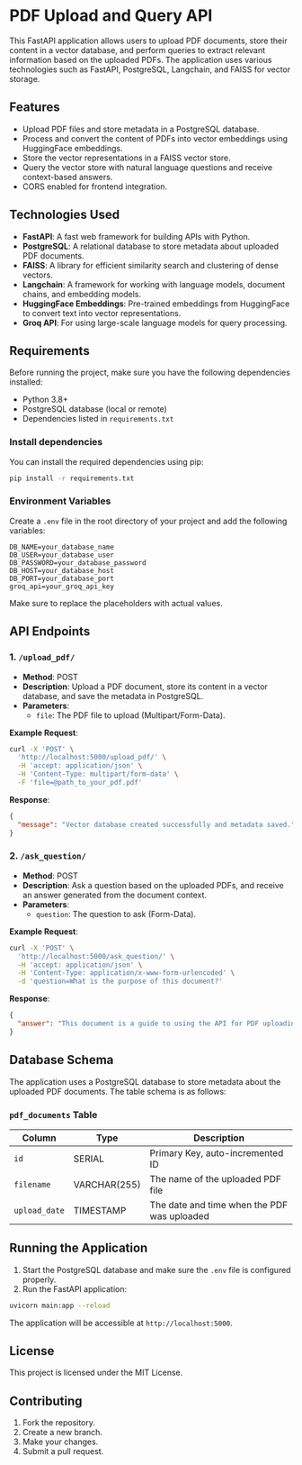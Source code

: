 

# PDF Upload and Query API

This FastAPI application allows users to upload PDF documents, store their content in a vector database, and perform queries to extract relevant information based on the uploaded PDFs. The application uses various technologies such as FastAPI, PostgreSQL, Langchain, and FAISS for vector storage.

## Features

- Upload PDF files and store metadata in a PostgreSQL database.
- Process and convert the content of PDFs into vector embeddings using HuggingFace embeddings.
- Store the vector representations in a FAISS vector store.
- Query the vector store with natural language questions and receive context-based answers.
- CORS enabled for frontend integration.

## Technologies Used

- **FastAPI**: A fast web framework for building APIs with Python.
- **PostgreSQL**: A relational database to store metadata about uploaded PDF documents.
- **FAISS**: A library for efficient similarity search and clustering of dense vectors.
- **Langchain**: A framework for working with language models, document chains, and embedding models.
- **HuggingFace Embeddings**: Pre-trained embeddings from HuggingFace to convert text into vector representations.
- **Groq API**: For using large-scale language models for query processing.

## Requirements

Before running the project, make sure you have the following dependencies installed:

- Python 3.8+
- PostgreSQL database (local or remote)
- Dependencies listed in `requirements.txt`

### Install dependencies

You can install the required dependencies using pip:

```bash
pip install -r requirements.txt
```

### Environment Variables

Create a `.env` file in the root directory of your project and add the following variables:

```env
DB_NAME=your_database_name
DB_USER=your_database_user
DB_PASSWORD=your_database_password
DB_HOST=your_database_host
DB_PORT=your_database_port
groq_api=your_groq_api_key
```

Make sure to replace the placeholders with actual values.

## API Endpoints

### 1. `/upload_pdf/`

- **Method**: POST
- **Description**: Upload a PDF document, store its content in a vector database, and save the metadata in PostgreSQL.
- **Parameters**: 
  - `file`: The PDF file to upload (Multipart/Form-Data).

**Example Request**:

```bash
curl -X 'POST' \
  'http://localhost:5000/upload_pdf/' \
  -H 'accept: application/json' \
  -H 'Content-Type: multipart/form-data' \
  -F 'file=@path_to_your_pdf.pdf'
```

**Response**:

```json
{
  "message": "Vector database created successfully and metadata saved."
}
```

### 2. `/ask_question/`

- **Method**: POST
- **Description**: Ask a question based on the uploaded PDFs, and receive an answer generated from the document context.
- **Parameters**:
  - `question`: The question to ask (Form-Data).

**Example Request**:

```bash
curl -X 'POST' \
  'http://localhost:5000/ask_question/' \
  -H 'accept: application/json' \
  -H 'Content-Type: application/x-www-form-urlencoded' \
  -d 'question=What is the purpose of this document?'
```

**Response**:

```json
{
  "answer": "This document is a guide to using the API for PDF uploading and querying."
}
```

## Database Schema

The application uses a PostgreSQL database to store metadata about the uploaded PDF documents. The table schema is as follows:

### `pdf_documents` Table

| Column     | Type         | Description                             |
|------------|--------------|-----------------------------------------|
| `id`       | SERIAL       | Primary Key, auto-incremented ID        |
| `filename` | VARCHAR(255) | The name of the uploaded PDF file       |
| `upload_date` | TIMESTAMP  | The date and time when the PDF was uploaded |

## Running the Application

1. Start the PostgreSQL database and make sure the `.env` file is configured properly.
2. Run the FastAPI application:

```bash
uvicorn main:app --reload
```

The application will be accessible at `http://localhost:5000`.

## License

This project is licensed under the MIT License.

## Contributing

1. Fork the repository.
2. Create a new branch.
3. Make your changes.
4. Submit a pull request.

